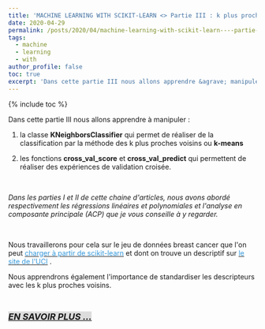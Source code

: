 ```yaml
---
title: 'MACHINE LEARNING WITH SCIKIT-LEARN <> Partie III : k plus proches voisins (k-means) & validation croisée'
date: 2020-04-29
permalink: /posts/2020/04/machine-learning-with-scikit-learn----partie-iii---k-plus-proches-voisins--k-means----validation-croisée
tags:
  - machine
  - learning
  - with
author_profile: false
toc: true
excerpt: 'Dans cette partie III nous allons apprendre &agrave; manipuler :&nbsp;  la classe <strong>KNeighborsClassifier</strong>', les fonctions <strong>cross_val_score</strong> et <strong>cross_val_predict</strong>
---
```


{% include toc %}

<p>Dans cette partie III nous allons apprendre &agrave; manipuler :&nbsp;<br />

1. la classe <strong>KNeighborsClassifier</strong> qui permet de r&eacute;aliser de la classification par la m&eacute;thode des k plus proches voisins ou <strong>k-means</strong><br />

2. les fonctions <strong>cross_val_score</strong> et <strong>cross_val_predict</strong> qui permettent de r&eacute;aliser des exp&eacute;riences de validation crois&eacute;e.&nbsp;</p>



<p>&nbsp;</p>



<p><em>Dans les parties I et II de cette chaine d&#39;articles, nous avons abord&eacute; respectivement les r&eacute;gressions lin&eacute;aires et polynomiales et l&#39;analyse en composante principale (ACP) que je vous conseille &agrave; y regarder.</em></p>



<p>&nbsp;</p>



<p>Nous travaillerons pour cela sur le jeu de donn&eacute;es breast cancer que l&#39;on peut <a href="https://scikit-learn.org/stable/modules/generated/sklearn.datasets.load_breast_cancer.html#sklearn.datasets.load_breast_cancer"><span style="color:#3498db">charger &agrave; partir de scikit-learn</span></a> et dont on trouve un descriptif sur <a href="https://archive.ics.uci.edu/ml/datasets/Breast+Cancer+Wisconsin+(Diagnostic)"><span style="color:#3498db">le site de l&#39;UCI</span></a>&nbsp;.</p>



<p>Nous apprendrons &eacute;galement l&#39;importance de standardiser les descripteurs avec les k&nbsp;plus proches voisins.</p>



<p>&nbsp;</p>



<p><strong><em><span style="font-size:18px"><a href="https://github.com/armelsoubeiga/Blog-Examples/blob/master/ML_Witth_Scikit-Learn/Partie_III_k_plus_proches_voisins_et_validation_crois%C3%A9e.ipynb"><span style="background-color:#dddddd">EN SAVOIR PLUS ...</span></a></span></em></strong></p>
